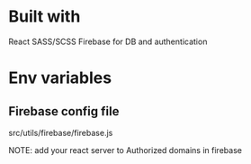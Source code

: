 # Built with
React
SASS/SCSS
Firebase for DB and authentication


# Env variables

## Firebase config file
src/utils/firebase/firebase.js

NOTE: add your react server to Authorized domains in firebase